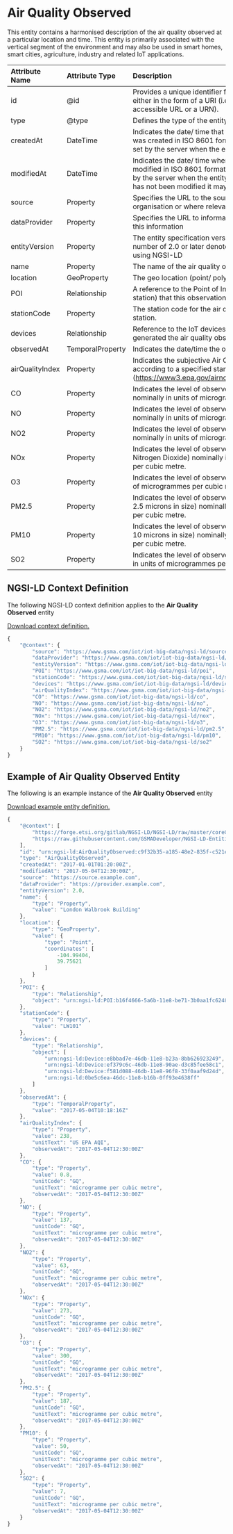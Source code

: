 # Air Quality Observed
This entity contains a harmonised description of the air quality observed at a particular location and time. This entity is primarily associated with the vertical segment of the environment and may also be used in smart homes, smart cities, agriculture, industry and related IoT applications.

| Attribute Name | Attribute Type | Description | Constraint |
|:--- |:--- |:--- |:---:|
| id | @id | Provides a unique identifier for an instance of the entity either in the form of a URI (i.e. either a publicly accessible URL or a URN). | Mandatory |
| type | @type | Defines the type of the entity. | Mandatory |
| createdAt | DateTime | Indicates the date/ time that the instance of the entity was created in ISO 8601 format. The value of this will be set by the server when the entity was created. | Mandatory |
| modifiedAt | DateTime | Indicates the date/ time when the entity was last modified in ISO 8601 format. The value of this will be set by the server when the entity was modified, if the entity has not been modified it may have a null value. | Optional |
| source | Property | Specifies the URL to the source of this data (either organisation or where relevant more specific source) | Recommended |
| dataProvider | Property | Specifies the URL to information about the provider of this information | Recommended |
| entityVersion | Property | The entity specification version as a number. A version number of 2.0 or later denotes the entity is represented using NGSI-LD | Recommended |
| name | Property | The name of the air quality observation location. | Optional |
| location | GeoProperty | The geo location (point/ polygon) for this observation. | Mandatory |
| POI | Relationship | A reference to the Point of Interest (i.e. monitoring station) that this observation was reported from. | Recommended |
| stationCode | Property | The station code for the air quality monitoring device/ station. | Optional |
| devices | Relationship | Reference to the IoT devices (i.e. sensors) which generated the air quality observations. | Recommended |
| observedAt | TemporalProperty | Indicates the date/time the observation was recorded. | Recommended |
| airQualityIndex | Property | Indicates the subjective Air Quality Index nominally according to a specified standard such as the US EPA (https://www3.epa.gov/airnow/aqi_brochure_02_14.pdf). | Optional |
| CO | Property | Indicates the level of observed Carbon Monoxide nominally in units of microgrammes per cubic metre. | Optional |
| NO | Property | Indicates the level of observed Nitrogen Monoxide nominally in units of microgrammes per cubic metre. | Optional |
| NO2 | Property | Indicates the level of observed Nitrogen Dioxide nominally in units of microgrammes per cubic metre. | Optional |
| NOx | Property | Indicates the level of observed Nitrous Oxides (excluding Nitrogen Dioxide) nominally in units of microgrammes per cubic metre. | Optional |
| O3 | Property | Indicates the level of observed Ozone nominally in units of microgrammes per cubic metre. | Optional |
| PM2.5 | Property | Indicates the level of observed Particulate Matter (under 2.5 microns in size) nominally in units of microgrammes per cubic metre. | Optional |
| PM10 | Property | Indicates the level of observed Particulate Matter (under 10 microns in size)  nominally in units of microgrammes per cubic metre. | Optional |
| SO2 | Property | Indicates the level of observed Suplhur Dioxide nominally in units of microgrammes per cubic metre. | Optional |

## NGSI-LD Context Definition
The following NGSI-LD context definition applies to the **Air Quality Observed** entity

[Download context definition.](../examples/Air-Quality-Observed-context.jsonld)

```JavaScript
{
    "@context": {
        "source": "https://www.gsma.com/iot/iot-big-data/ngsi-ld/source",
        "dataProvider": "https://www.gsma.com/iot/iot-big-data/ngsi-ld/dataprovider",
        "entityVersion": "https://www.gsma.com/iot/iot-big-data/ngsi-ld/entityversion",
        "POI": "https://www.gsma.com/iot/iot-big-data/ngsi-ld/poi",
        "stationCode": "https://www.gsma.com/iot/iot-big-data/ngsi-ld/stationcode",
        "devices": "https://www.gsma.com/iot/iot-big-data/ngsi-ld/devices",
        "airQualityIndex": "https://www.gsma.com/iot/iot-big-data/ngsi-ld/airqualityindex",
        "CO": "https://www.gsma.com/iot/iot-big-data/ngsi-ld/co",
        "NO": "https://www.gsma.com/iot/iot-big-data/ngsi-ld/no",
        "NO2": "https://www.gsma.com/iot/iot-big-data/ngsi-ld/no2",
        "NOx": "https://www.gsma.com/iot/iot-big-data/ngsi-ld/nox",
        "O3": "https://www.gsma.com/iot/iot-big-data/ngsi-ld/o3",
        "PM2.5": "https://www.gsma.com/iot/iot-big-data/ngsi-ld/pm2.5",
        "PM10": "https://www.gsma.com/iot/iot-big-data/ngsi-ld/pm10",
        "SO2": "https://www.gsma.com/iot/iot-big-data/ngsi-ld/so2"
    }
}
```
## Example of Air Quality Observed Entity
The following is an example instance of the **Air Quality Observed** entity

[Download example entity definition.](../examples/Air-Quality-Observed.jsonld)

```JavaScript
{
    "@context": [
        "https://forge.etsi.org/gitlab/NGSI-LD/NGSI-LD/raw/master/coreContext/ngsi-ld-core-context.json",
        "https://raw.githubusercontent.com/GSMADeveloper/NGSI-LD-Entities/master/examples/Air-Quality-Observed-context.jsonld"
    ],
    "id": "urn:ngsi-ld:AirQualityObserved:c9f32b35-a185-48e2-835f-c521efc294ab",
    "type": "AirQualityObserved",
    "createdAt": "2017-01-01T01:20:00Z",
    "modifiedAt": "2017-05-04T12:30:00Z",
    "source": "https://source.example.com",
    "dataProvider": "https://provider.example.com",
    "entityVersion": 2.0,
    "name": {
        "type": "Property",
        "value": "London Walbrook Building"
    },
    "location": {
        "type": "GeoProperty",
        "value": {
            "type": "Point",
            "coordinates": [
                -104.99404,
                39.75621
            ]
        }
    },
    "POI": {
        "type": "Relationship",
        "object": "urn:ngsi-ld:POI:b16f4666-5a6b-11e8-be71-3b0aa1fc6248"
    },
    "stationCode": {
        "type": "Property",
        "value": "LW101"
    },
    "devices": {
        "type": "Relationship",
        "object": [
            "urn:ngsi-ld:Device:e8bbad7e-46db-11e8-b23a-8bb626923249",
            "urn:ngsi-ld:Device:ef379c6c-46db-11e8-90ae-d3c85fee58c1",
            "urn:ngsi-ld:Device:f581d088-46db-11e8-96f8-33f0aaf9d24d",
            "urn:ngsi-ld:0be5c6ea-46dc-11e8-b16b-0ff93e4638ff"
        ]
    },
    "observedAt": {
        "type": "TemporalProperty",
        "value": "2017-05-04T10:18:16Z"
    },
    "airQualityIndex": {
        "type": "Property",
        "value": 238,
        "unitText": "US EPA AQI",
        "observedAt": "2017-05-04T12:30:00Z"
    },
    "CO": {
        "type": "Property",
        "value": 0.8,
        "unitCode": "GQ",
        "unitText": "microgramme per cubic metre",
        "observedAt": "2017-05-04T12:30:00Z"
    },
    "NO": {
        "type": "Property",
        "value": 137,
        "unitCode": "GQ",
        "unitText": "microgramme per cubic metre",
        "observedAt": "2017-05-04T12:30:00Z"
    },
    "NO2": {
        "type": "Property",
        "value": 63,
        "unitCode": "GQ",
        "unitText": "microgramme per cubic metre",
        "observedAt": "2017-05-04T12:30:00Z"
    },
    "NOx": {
        "type": "Property",
        "value": 273,
        "unitCode": "GQ",
        "unitText": "microgramme per cubic metre",
        "observedAt": "2017-05-04T12:30:00Z"
    },
    "O3": {
        "type": "Property",
        "value": 300,
        "unitCode": "GQ",
        "unitText": "microgramme per cubic metre",
        "observedAt": "2017-05-04T12:30:00Z"
    },
    "PM2.5": {
        "type": "Property",
        "value": 187,
        "unitCode": "GQ",
        "unitText": "microgramme per cubic metre",
        "observedAt": "2017-05-04T12:30:00Z"
    },
    "PM10": {
        "type": "Property",
        "value": 50,
        "unitCode": "GQ",
        "unitText": "microgramme per cubic metre",
        "observedAt": "2017-05-04T12:30:00Z"
    },
    "SO2": {
        "type": "Property",
        "value": 7,
        "unitCode": "GQ",
        "unitText": "microgramme per cubic metre",
        "observedAt": "2017-05-04T12:30:00Z"
    }
}
```

